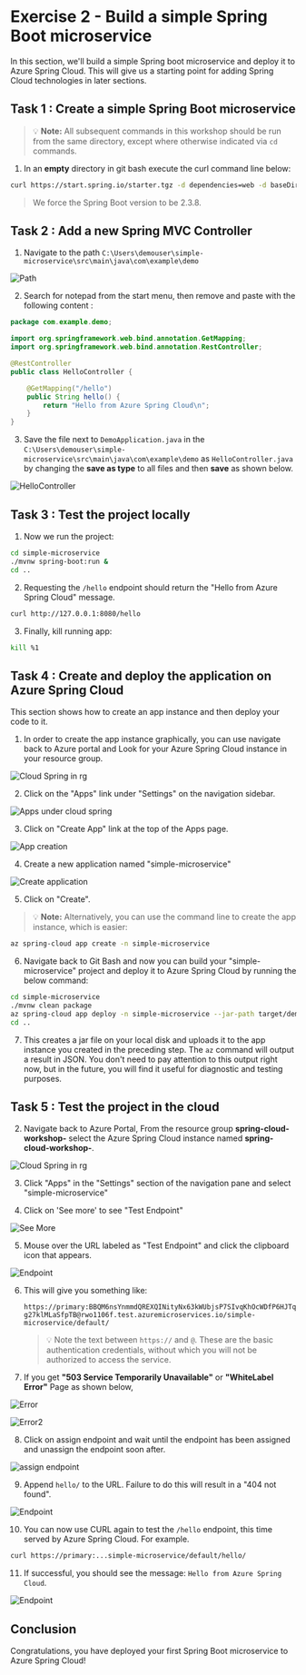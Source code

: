 # Exercise 2 - Build a simple Spring Boot microservice

In this section, we'll build a simple Spring boot microservice and deploy it to Azure Spring Cloud. This will give us a starting point for adding Spring Cloud technologies in later sections.

## Task 1 : Create a simple Spring Boot microservice

>💡 __Note:__ All subsequent commands in this workshop should be run from the same directory, except where otherwise indicated via `cd` commands.

1. In an __empty__ directory in git bash execute the curl command line below:

```bash
curl https://start.spring.io/starter.tgz -d dependencies=web -d baseDir=simple-microservice -d bootVersion=2.3.8 -d javaVersion=1.8 | tar -xzvf -
```

> We force the Spring Boot version to be 2.3.8.

## Task 2 : Add a new Spring MVC Controller

1. Navigate to the path `C:\Users\demouser\simple-microservice\src\main\java\com\example\demo`

![Path](media/folder-path.png)

2. Search for notepad from the start menu, then remove and paste with the following content :


```java
package com.example.demo;

import org.springframework.web.bind.annotation.GetMapping;
import org.springframework.web.bind.annotation.RestController;

@RestController
public class HelloController {

    @GetMapping("/hello")
    public String hello() {
        return "Hello from Azure Spring Cloud\n";
    }
}
```

3. Save the file next to `DemoApplication.java` in the `C:\Users\demouser\simple-microservice\src\main\java\com\example\demo` as `HelloController.java` by changing the **save as type** to all files and then **save** as shown below.

![HelloController](media/hello-controller-java.png)


## Task 3 : Test the project locally

1. Now we run the project:

```bash
cd simple-microservice
./mvnw spring-boot:run &
cd ..
```

2. Requesting the `/hello` endpoint should return the "Hello from Azure Spring Cloud" message.

```bash
curl http://127.0.0.1:8080/hello
```

3. Finally, kill running app:

```bash
kill %1
```

## Task 4 : Create and deploy the application on Azure Spring Cloud

This section shows how to create an app instance and then deploy your code to it.

1. In order to create the app instance graphically, you can use navigate back to Azure portal and Look for your Azure Spring Cloud instance in your resource group.

![Cloud Spring in rg](media/spring-cloud.png)

2. Click on the "Apps" link under "Settings" on the navigation sidebar.

![Apps under cloud spring ](media/spring-cloud-apps.png)

3. Click on "Create App" link at the top of the Apps page.

![App creation ](media/spring-cloud-app-creation.png)

4. Create a new application named "simple-microservice"

![Create application](media/01-create-application.png)

5. Click on "Create".

>💡 __Note:__ Alternatively, you can use the command line to create the app instance, which is easier:

```bash
az spring-cloud app create -n simple-microservice
```
6. Navigate back to Git Bash and now you can build your "simple-microservice" project and deploy it to Azure Spring Cloud by running the below command:

```bash
cd simple-microservice
./mvnw clean package
az spring-cloud app deploy -n simple-microservice --jar-path target/demo-0.0.1-SNAPSHOT.jar
cd ..
```

7. This creates a jar file on your local disk and uploads it to the app instance you created in the preceding step.  The `az` command will output a result in JSON.  You don't need to pay attention to this output right now, but in the future, you will find it useful for diagnostic and testing purposes.

## Task 5 : Test the project in the cloud

2. Navigate back to Azure Portal, From the resource group **spring-cloud-workshop-<inject key="DeploymentID" enableCopy="false"/>** select the Azure Spring Cloud instance named **spring-cloud-workshop-<inject key="DeploymentID" enableCopy="false"/>**.

![Cloud Spring in rg](media/spring-cloud.png)

3. Click "Apps" in the "Settings" section of the navigation pane and select "simple-microservice"

4. Click on 'See more' to see "Test Endpoint"

![See More](media/02-seemore.png)

5. Mouse over the URL labeled as "Test Endpoint" and click the clipboard icon that appears.  

![Endpoint](media/microservice-endpoint.png)
    
6. This will give you something like:

   `https://primary:BBQM6nsYnmmdQREXQINityNx63kWUbjsP7SIvqKhOcWDfP6HJTqg27klMLaSfpTB@rwo1106f.test.azuremicroservices.io/simple-microservice/default/`
   >💡 Note the text between `https://` and `@`.  These are the basic authentication credentials, without which you will not be authorized to access the service.

7. If you get **"503 Service Temporarily Unavailable"** or **"WhiteLabel Error"** Page as shown below,

![Error](media/endpoint-error.png)

![Error2](media/error02.png)
   
8. Click on assign endpoint and wait until the endpoint has been assigned and unassign the endpoint soon after. 

![assign endpoint](media/simple-microservice-endpoint-assign.png)

9. Append `hello/` to the URL.  Failure to do this will result in a "404 not found".

![Endpoint](media/hello-from-spring-cloud.png)

10. You can now use CURL again to test the `/hello` endpoint, this time served by Azure Spring Cloud.  For example.

```bash
curl https://primary:...simple-microservice/default/hello/
```

11. If successful, you should see the message: `Hello from Azure Spring Cloud`.

![Endpoint](media/curl-hello-from-spring-cloud.png)

## Conclusion

Congratulations, you have deployed your first Spring Boot microservice to Azure Spring Cloud!
